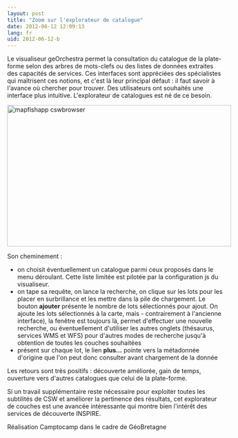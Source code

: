 ```yaml
---
layout: post
title: "Zoom sur l'explorateur de catalogue"
date: 2012-06-12 12:09:13
lang: fr
uid: 2012-06-12-b
---
```


Le visualiseur geOrchestra permet la consultation du catalogue de la
plate-forme selon des arbres de mots-clefs ou des listes de données extraites
des capacités de services. Ces interfaces sont appréciées des spécialistes qui
maîtrisent ces notions, et c'est là leur principal défaut : il faut savoir à
l'avance où chercher pour trouver. Des utilisateurs ont souhaités une interface
plus intuitive. L'explorateur de catalogues est né de ce besoin.

<!--more-->

<img style="max-width: 800px;" src="/public/mapfishapp-cswbrowser.png" width="519" height="328" alt="mapfishapp cswbrowser" />

Son cheminement :
<ul>
<li>on choisit éventuellement un catalogue parmi ceux proposés dans le menu
déroulant. Cette liste limitée est pilotée par la configuration js du
visualiseur.</li>
<li>on tape sa requête, on lance la recherche, on clique sur les lots pour les
placer en surbrillance et les mettre dans la pile de chargement. Le bouton
<strong>ajouter</strong> présente le nombre de lots sélectionnés pour ajout. On
ajoute les lots sélectionnés à la carte, mais - contrairement à l'ancienne
interface), la fenêtre est toujours là, permet d'effectuer une nouvelle
recherche, ou éventuellement d'utiliser les autres onglets (thésaurus, services
WMS et WFS) pour d'autres modes de recherche jusqu'à obtention de toutes les
couches souhaitées</li>
<li>présent sur chaque lot, le lien <strong>plus...</strong> pointe vers la
métadonnée d'origine que l'on peut donc consulter avant chargement de la
donnée</li>
</ul>
<p>Les retours sont très positifs : découverte améliorée, gain de temps,
ouverture vers d'autres catalogues que celui de la plate-forme.</p>
<p>Si un travail supplémentaire reste nécessaire pour exploiter toutes les
subtilités de CSW et améliorer la pertinence des résultats, cet explorateur de
couches est une avancée intéressante qui montre bien l'intérêt des services de
découverte INSPIRE.</p>
<p>Réalisation Camptocamp dans le cadre de GéoBretagne</p>
